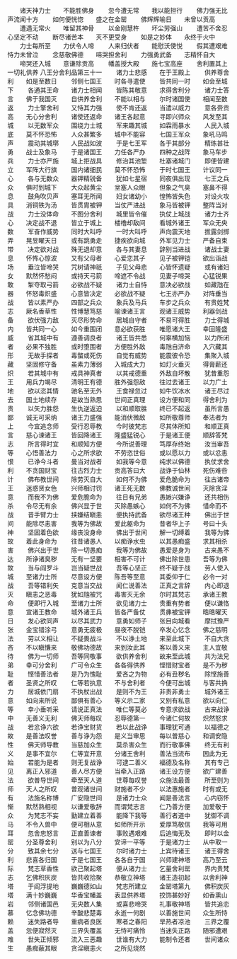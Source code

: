 <!-- { "loadSidebar": true } -->
　　诸天神力士　　不能胜佛身
　　忽今遭无常　　我以能担行
　　佛力强无比　　声流闻十方
　　如何便恍惚　　盛之在金罂
　　佛辉辉喻日　　未曾以贡高
　　遭遇无常火　　唯留其神骨
　　以金刚慧杵　　坏尘劳强山
　　遭苦不舍忍　　心坚定不动
　　断尽诸苦本　　灭不更受身
　　如是之妙体　　永终于火中
　　力士每所至　　力伏令人啼
　　人来归伏者　　能慰沃使悦
　　假其遭艰难　　恃力未曾泣
　　念慈敬佛德　　啼哭担舍利
　　力强勇武备　　志精怀自大
　　啼哭还入城　　意谦除贡高
　　幡盖授大殿　　施七宝高座
　　舍利置其上　　一切礼供养
八王分舍利品第三十一
　　诸力士悲感　　在于王殿上
　　供养尊舍利　　如是至数日
　　邻侧七国王　　时各寻遣使
　　皆共同一时　　如会至城下
　　各通其王命　　诸力士相闻
　　皆陈其敬意　　求得舍利分
　　诸力士答言　　佛于我国灭
　　自供养舍利　　不能以相与
　　尔时诸国使　　相闻至数返
　　力士擎舍利　　又恃其力强
　　使不肯还返　　当遣以威力
　　意各赍贡高　　无心分舍利
　　诸使还返命　　诸王各起意
　　寻即兴师众　　风发至其城
　　以无数军众　　围绕力士城
　　军来趣其城　　如霖雨暴水
　　人民入城底　　莫不怀恐怖
　　人众甚繁多　　城中不能容
　　七国王军众　　象吼马鸣声
　　震动其城墎　　人民战如波
　　于是七王军　　各于其部分
　　精练甚壮勇　　战士及象马
　　于是诸国王　　力任各严办
　　四种之战阵　　象马车步兵
　　力士亦严施　　城上拒战具
　　修治其池堑　　杜塞诸城门
　　即便皆建立　　军阵大行旗
　　国内诸细民　　莫不怀恐怖
　　于时七国王　　计议同一心
　　各与无数众　　器钾精锐备
　　犹如七星宿　　同夜俱出现
　　七王之兵众　　俱时到城下
　　大众起黄尘　　坌塞人众眼
　　但象之气臭　　塞鼻不得息
　　鼓角吹贝声　　塞耳无所闻
　　妇女诸幼小　　惶怖皆失色
　　对设火攻具　　消铜铁为汤
　　皆贯胄被钾　　当仗严进战
　　象马皆被钾　　整阵当对战
　　力士没体命　　不图分舍利
　　城里皆令催　　执仗上城战
　　诸力士齐心　　决定战不退
　　皆立于城上　　楼橹却敌间
　　看城外诸王　　军众无央数
　　军奋作威势　　同时大叫呼
　　一时大叫呼　　声向震天地
　　拔露剑掷弄　　晃昱曜天日
　　或有跳勇走　　捷疾欲向城
　　外军见力士　　严备自束带
　　决定欲对战　　殊无退却意
　　各与其妻息　　辞别当进战
　　诸战士妻息　　怀怖心惊波
　　又有父母者　　心爱恋其子
　　见子被钾铠　　欲出诣战场
　　垂泣皆啼哭　　咒树请神祇
　　子见父母悲　　心皆怀遗疑
　　或有诸妇女　　默然怀愁闷
　　或持天弓箭　　啼遮不令战
　　见妻子啼哭　　心猛锐果敢
　　掣夺取弓箭　　必欲战不疑
　　诸力士自恃　　意决必欲战
　　如藏虺在器　　怀怒毒炽盛
　　心意皆决定　　必欲战不疑
　　七王亦严办　　对阵垂当战
　　皆以素严办　　四部之兵众
　　象兵及马兵　　车步之兵众
　　有贵姓梵志　　厥名香草性
　　性博慧笃慈　　喻谏诸王言
　　观诸王威势　　利器剑战备
　　欲伏强力敌　　灭尽形势命
　　居城自守者　　不易可得胜
　　力士得城内　　皆共同一心
　　如今重围闭　　意必欲获胜
　　唯愿诸大王　　幸回隆盛威
　　省其城中有　　遵善调良者
　　诸王皆共悉　　何辜横加恼
　　以力所闭者　　必果不独胜
　　或时堕围者　　方便胜外敌
　　毒虺自济命　　入穴藏其形
　　无故手探者　　毒螫或死伤
　　自觉有威势　　能震彼令恐
　　集聚入城藏　　坚固修守备
　　虽素力薄弱　　入城成大力
　　如灯火垂灭　　得膏薪还炽
　　若其城中有　　戒具神真者
　　以其戒德重　　外敌自坏散
　　犹昔重怨王　　用兵力竭尽
　　清明王有德　　胜外强怨敌
　　往过去诸王　　以力广土地
　　欲以恣其情　　驰名至无外
　　王食禄忽过　　如牛饮冰水
　　诸王尽过去　　国土地续存
　　是故当熟思　　世间正真理
　　设方便和同　　得舍利为贵
　　以矢力胜怨　　生仇逆返迫
　　以和顺取胜　　终已不起返
　　虽所言愚鄙　　诚无可采纳
　　诸王力盛强　　能消伏微敌
　　如所敬尊师　　奉法者为上
　　今宜追念师　　受行忍辱教
　　今时彼梵志　　尽其体所知
　　和顺正真言　　慈心谏诸王
　　皆回降诸王　　隆盛猛锐心
　　于是诸王便　　顺辞答梵志
　　所言得时宜　　和顺知方便
　　今所说善理　　笃厚存终始
　　汝当审吾等　　心悟善法力
　　心之所求欲　　不劳恣世俗
　　或以愿以力　　或以忿恚恨
　　已诤今斗者　　曼当对战者
　　如我等今意　　纯求以佛德
　　执仗求舍利　　不贪国财宝
　　往古烈力士　　贡高答曰大
　　战诤于仙林　　死伤难呰计
　　佛布教世间　　除劳灭自大
　　如何不为佛　　爱危脆命为
　　往古诸帝王　　迷惑贤女色
　　兴师相讨罚　　诸王死无数
　　佛教诚世间　　灭除贪淫意
　　而我不为佛　　爱危脆命为
　　往日有兄弟　　愚嫉兴嫌诤
　　还共相伤杀　　令尽无有余
　　佛兴显于世　　灭除愚嫉心
　　如何不为佛　　惜命而不战
　　昔手臂力士　　挟嫌结瞋恚
　　便执持武备　　欲尽诸王种
　　佛出于世间　　能除尽恚害
　　我等为佛故　　爱此躯命为
　　昔者华上子　　号曰十头神
　　坚固着色欲　　缘丧没身命
　　佛出于世间　　解一切缚着
　　我等为佛故　　着此身命为
　　往昔诸愚人　　以痴诤水虫
　　以其愚痴盛　　求其相杀害
　　佛兴出于世　　除一切愚痴
　　我等为佛故　　愚爱是身为
　　古来愚不达　　所诤诸臭秽
　　无有一坚要　　相害不可计
　　佛出除世患　　吾等为佛故
　　当与阎罗斗　　岂当疑世战
　　吾等心坚正　　终不疑于战
　　劳人使入城　　至诸力士所
　　尽意设方便　　陈吾等至意
　　其委仰于仁　　必令一对战
　　吾等错利矢　　克意当交战
　　闻仁说善法　　正真之言辞
　　内心即退灭　　瞋恚之恶毒
　　犹如虺被咒　　毒害灭无余
　　尔时其梵志　　承诸王教命
　　便即行入城　　至诸力士所
　　欲见诸力士　　贵重有势者
　　便以谦恪意　　宣诸王教命
　　城外诸王兵　　皆各严备仗
　　贯丳被宝钾　　晧晧曜天日
　　发心欲同声　　以尽其武力
　　意勇如师子　　张目向城看
　　摩拭豫严张　　金宝错涂弓
　　意勇无疲极　　昼夜不脱铠
　　卒发心忆念　　佛之慈明法
　　劳以义相让　　不疑畏战斗
　　不以诤土地　　来至此城下
　　不自大贪吝　　不以瞋慊来
　　敬佛功德故　　来到汝此耳
　　客以善义来　　主人宜敬待
　　佛为一切师　　吾等同敬事
　　欲供养舍利　　故来至此城
　　共为法兄弟　　幸可分舍利
　　广可令众生　　各各得供养
　　悭惜财宝者　　是不为秽耻
　　悭惜善法者　　是乃为愧耻
　　爱吝之为物　　必有丑秽名
　　除悭施善者　　圣贤之所叹
　　仁等若执意　　不与舍利者
　　今便可出城　　与客共捔力
　　居城依门扇　　不执杖出战
　　是则不为王　　非贵非勇士
　　城外诸王意　　如向来所说
　　鄙俱有善心　　等义示二家
　　又别有私意　　欲以向仁等
　　幸小垂听采　　请说正真法
　　唯仁等莫必　　专意求欲战
　　古来战诤中　　无善义无利
　　佛天师每叹　　忍辱德第一
　　今诸仁何故　　炽然怒求战
　　若忿诤六欲　　若诤宝财货
　　若以此战诤　　事理犹可通
　　以福德之故　　是善法叹誉
　　善与诤为怨　　是义当审思
　　每以普慈心　　和调安隐性
　　佛天师导教　　当慈加众生
　　莫杀害众生　　而行敬事佛
　　终无有利义　　是事不宜尔
　　仁等宜开意　　分诸王舍利
　　善法当流布　　因此为无始
　　若能为是者　　则无复战诤
　　可逮二善义　　福德及名称
　　其有专己见　　离正入邪道
　　善人尽方便　　当牵入正路
　　诸王设方便　　欲广建善法
　　欲普导世间　　牵至天人道
　　世尊每叹誉　　众施法最善
　　所至则为师　　天人之所叹
　　普观诸世间　　财施者不少
　　以法惠施者　　时有或无有
　　法施名称博　　广安隐世间
　　是诸力士众　　闻是善法言
　　心内窃怀惭　　默然熟相视
　　以谦爱敬辞　　而谓梵志言
　　仁乃善方便　　加爱敬于众
　　为梵志不妄　　勤建立着善
　　能降下我等　　善行者道中
　　犹御不调马　　不令入兽中
　　便可相从意　　如师所开示
　　爱厚笃敬信　　我等可用耳
　　忽舍忠怒言　　正直善谏者
　　事败遇艰难　　后追悔无及
　　即时以金罂　　分圣尊舍利
　　别以为八分　　安谛一平等
　　于是诸力士　　从中取一分
　　致其余七分　　送与七国王
　　尔时诸力士　　上宾待诸王
　　诸王得舍利　　悲喜各归国
　　于是七国王　　各各自于国
　　兴师建神塔　　高乃至云际
　　梵志草香性　　欲己聚起塔
　　便从诸力士　　乞量舍利罂
　　界内贵梵志　　乞佛积灰炭
　　皆共收拾聚　　恭敬立神塔
　　诸王造初起　　以舍利神塔
　　于阎浮提地　　巍巍德如山
　　梵志所建立　　金罂塔第九
　　佛积炭灰塔　　满十妙巍巍
　　华香宝幡盖　　表显供养塔
　　挍饰甚妙好　　如香熏山岩
　　邻侧诸国邑　　无央数人集
　　或喜悲啼哭　　礼事敬神塔
　　皆共追恋慕　　忆念佛功德
　　辛酸悲楚毒　　永逝一何剧
　　以善施世间　　众生所恃赖
　　迷失路者导　　重病者良医
　　寒者之春阳　　旱热者凉池
　　三界之覆盖　　忽便寂然灭
　　三界失覆盖　　无恃可痛怜
　　当迷失正路　　随邪遭艰难
　　世失正倾邪　　流入三恶趣
　　世谁有大力　　能制令还者
　　世间诸众生　　愚痴蔽其眼
　　贪淫瞋恚火　　之所见烧然
